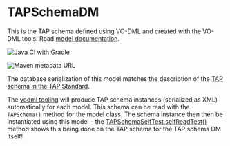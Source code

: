 TAPSchemaDM
===========

This is the TAP schema defined using VO-DML and created with the VO-DML tools. Read [model documentation](https://ivoa.github.io/TAPSchemaDM/).

[![Java CI with Gradle](https://github.com/ivoa/TAPSchemaDM/actions/workflows/gradletest.yml/badge.svg)](https://github.com/ivoa/TAPSchemaDM/actions/workflows/gradletest.yml)

![Maven metadata URL](https://img.shields.io/maven-metadata/v?metadataUrl=https%3A%2F%2Foss.sonatype.org%2Fcontent%2Frepositories%2Fsnapshots%2Forg%2Fjavastro%2Fivoa%2Fdm%2Ftapschema%2Fmaven-metadata.xml)


The database serialization of this model matches the description of the [TAP schema in the TAP Standard](https://www.ivoa.net/documents/TAP/20190927/REC-TAP-1.1.html#tth_sEc4).

The [vodml tooling](https://github.com/ivoa/vo-dml) will produce TAP schema instances (serialized as XML) automatically for each model. This schema can be read with the `TAPSchema()` method for the model class. The schema instance then then be instantiated using this model - the [TAPSchemaSelfTest.selfReadTest()](https://github.com/ivoa/TAPSchemaDM/blob/3ba4f3bbff0a4c8edc7f0a94b365447f2e94f9bc/src/test/java/org/ivoa/tap/schema/TAPSchemaSelfTest.java#L40) method shows this being done on the TAP schema for the TAP schema DM itself!

